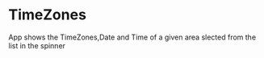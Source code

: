 # TimeZones
App shows the TimeZones,Date and Time of a given area slected from the list in the spinner
